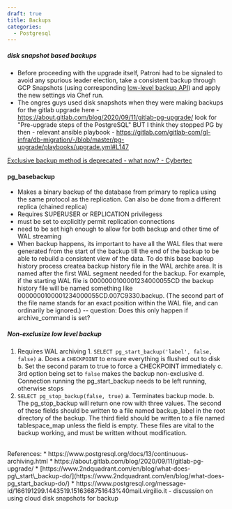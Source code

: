```yaml
---
draft: true
title: Backups
categories:
  - Postgresql
---
```

##### disk snapshot based backups

* Before proceeding with the upgrade itself, Patroni had to be signaled to avoid any spurious leader election, take a consistent backup through GCP Snapshots (using corresponding [low-level backup API](https://www.cybertec-postgresql.com/en/exclusive-backup-deprecated-what-now/?gclid=CjwKCAjwltH3BRB6EiwAhj0IUBjiSxBdmS11SUpITLCmk-oPkBa7udOWyA6bK6hig8neaiJc8n1WexoCq8UQAvD_BwE)) and apply the new settings via Chef run.
* The ongres guys used disk snapshots when they were making backups for the gitlab upgrade here - https://about.gitlab.com/blog/2020/09/11/gitlab-pg-upgrade/ look for "Pre-upgrade steps of the PostgreSQL" BUT I think they stopped PG by then - relevant ansible playbook - https://gitlab.com/gitlab-com/gl-infra/db-migration/-/blob/master/pg-upgrade/playbooks/upgrade.yml#L147

[Exclusive backup method is deprecated - what now? - Cybertec](https://www.cybertec-postgresql.com/en/exclusive-backup-deprecated-what-now/)

#### pg_basebackup

- Makes a binary backup of the database from primary to replica using the same protocol as the replication. Can also be done from a different replica (chained replica)
- Requires SUPERUSER or REPLICATION privilegess
- must be set to explicitly permit replication connections
- need to be set high enough to allow for both backup and other time of WAL streaming
- When backup happens, its important to have all the WAL files that were generated from the start of the backup till the end of the backup to be able to rebuild a consistent view of the data. To do this base backup history process createa backup history file in the WAL archite area. It is named after the first WAL segment needed for the backup. For example, if the starting WAL file is 0000000100001234000055CD the backup history file will be named something like 0000000100001234000055CD.007C9330.backup. (The second part of the file name stands for an exact position within the WAL file, and can ordinarily be ignored.) -- question: Does this only happen if archive\_command is set?

##### Non-exclusize low level backup

1. Requires WAL archiving
1. `SELECT pg_start_backup('label', false, false)`
a. Does a `CHECKPOINT` to ensure everything is flushed out to disk
b. Set the second param to true to force a CHECKPOINT immediately
c. 3rd option being set to `false` makes the backup non-exclusive
d. Connection running the pg_start_backup needs to be left running, otherwise stops
2. `SELECT pg_stop_backup(false, true)`
a. Terminates backup mode.
b. The pg_stop_backup will return one row with three values. The second of these fields should be written to a file named backup_label in the root directory of the backup. The third field should be written to a file named tablespace_map unless the field is empty. These files are vital to the backup working, and must be written without modification.

<br>
References:
* https://www.postgresql.org/docs/13/continuous-archiving.html
* https://about.gitlab.com/blog/2020/09/11/gitlab-pg-upgrade/
* [https://www.2ndquadrant.com/en/blog/what-does-pg\_start\_backup-do/](https://www.2ndquadrant.com/en/blog/what-does-pg_start_backup-do/)
* https://www.postgresql.org/message-id/166191299.1443519.1516368751643%40mail.virgilio.it - discussion on using cloud disk snapshots for backup